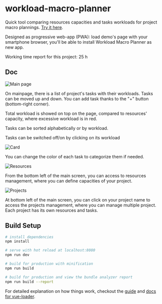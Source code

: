 # workload-macro-planner

Quick tool comparing resources capacities and tasks workloads
for project macro plannings.
[Try it here](https://keiwen.github.io/workload-macro-planner/).

Designed as progressive web-app (PWA):
load demo's page with your smartphone browser,
you'll be able to install Workload Macro Planner as new app.

Working time report for this project: 25 h


## Doc

![Main page](https://raw.githubusercontent.com/Keiwen/workload-macro-planner/master/samples/small/main.png)

On mainpage, there is a list of project's tasks
with their workloads. Tasks can be moved up and down.
You can add task thanks to the "+" button (bottom-right corner).

Total workload is showed on top on the page,
compared to resources' capacity,
where excessive workload is in red.

Tasks can be sorted alphabetically or by workload.

Tasks can be switched off/on by clicking on its workload

![Card](https://raw.githubusercontent.com/Keiwen/workload-macro-planner/master/samples/small/card.png)

You can change the color of each task to categorize them if needed.

![Resources](https://raw.githubusercontent.com/Keiwen/workload-macro-planner/master/samples/small/resources.png)

From the bottom left of the main screen,
you can access to resources management,
where you can define capacities of your project.

![Projects](https://raw.githubusercontent.com/Keiwen/workload-macro-planner/master/samples/small/projects.png)

At bottom left of the main screen, you can click on your project name
to access the projects management, where you can manage multiple project.
Each project has its own resources and tasks.



## Build Setup

``` bash
# install dependencies
npm install

# serve with hot reload at localhost:8080
npm run dev

# build for production with minification
npm run build

# build for production and view the bundle analyzer report
npm run build --report
```

For detailed explanation on how things work, checkout the [guide](http://vuejs-templates.github.io/webpack/) and [docs for vue-loader](http://vuejs.github.io/vue-loader).
